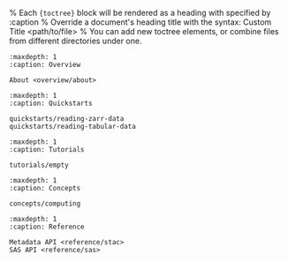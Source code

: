 % Each `{toctree}` block will be rendered as a heading with specified by :caption
% Override a document's heading title with the syntax: Custom Title <path/to/file>
% You can add new toctree elements, or combine files from different directories under one.

```{toctree}
:maxdepth: 1
:caption: Overview

About <overview/about>
```

```{toctree}
:maxdepth: 1
:caption: Quickstarts

quickstarts/reading-zarr-data
quickstarts/reading-tabular-data
```

```{toctree}
:maxdepth: 1
:caption: Tutorials

tutorials/empty
```

```{toctree}
:maxdepth: 1
:caption: Concepts

concepts/computing
```

```{toctree}
:maxdepth: 1
:caption: Reference

Metadata API <reference/stac>
SAS API <reference/sas>
```
